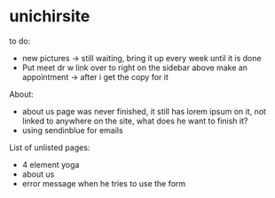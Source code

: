 # unichirsite

to do:
- new pictures -> still waiting, bring it up every week until it is done
- Put meet dr w link over to right on the sidebar above make an appointment -> after i get the copy for it

About:
- about us page was never finished, it still has lorem ipsum on it, not linked to anywhere on the site, what does he want to finish it?
- using sendinblue for emails

List of unlisted pages:
- 4 element yoga
- about us
- error message when he tries to use the form
